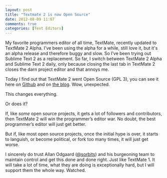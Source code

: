 ```yaml
---
layout: post
title: "Textmate 2 is now Open Source"
date: 2012-08-09 11:07
comments: true
categories: [Text Editors]
---
```


My favorite programmers editor of all time, TextMate, recently updated to TextMate 2 Alpha. I’ve been using the alpha for a while, still love it, but it's an alpha release and therefore buggy and slow. So I’ve been trying out Sublime Text 2 as a replacement. So far, I switch between TextMate 2 Alpha and Sublime Text 2 daily, only because closing the last tab in TextMate 2 closes the darn project editor and that annoys me.

Today I find out that TextMate 2 went Open Source (GPL 3), you can see it here on [Github](https://github.com/textmate/textmate) and on [the blog](http://blog.macromates.com/2012/textmate-2-at-github/). Wow, unexpected.

This changes everything.

Or does it?

If, like *some* open source projects, it gets a lot of followers and contributors, then TextMate 2 will win the programmer’s editor war. No doubt, the best programmer’s editor will just get better.

But if, like most open source projects, once the initial hype is over, it starts to languish, or become political, or fork too many times, it will just get worse.

I sincerely do trust Allan Odgaard ([@sorbits](http://twitter.com/sorbits)) and his burgeoning team to maintain control and get this done and done right. Just like TextMate 1. It will take a lot of time, what they are doing is exceptionally hard, but I will support them the whole way. Watched.